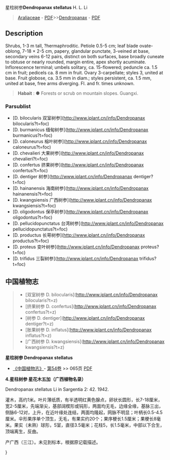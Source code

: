 星柱树参**Dendropanax stellatus** H. L. Li

> [Araliaceae](http://www.iplant.cn/info/Araliaceae?t=foc) - [PDF](http://www.iplant.cn/foc/pdf/Araliaceae.pdf)>>[Dendropanax](http://www.iplant.cn/info/Dendropanax?t=foc) - [PDF](http://www.iplant.cn/foc/pdf/Dendropanax.pdf)

## Description

Shrubs, 1-3 m tall, ?hermaphroditic. Petiole 0.5-5 cm; leaf blade ovate-oblong, 7-18 × 2-5 cm, papery, glandular punctate, 3-veined at base, secondary veins 6-12 pairs, distinct on both surfaces, base broadly cuneate to obtuse or nearly rounded, margin entire, apex shortly acuminate. Inflorescence terminal; umbels solitary, ca. 15-flowered; peduncle ca. 1.5 cm in fruit; pedicels ca. 8 mm in fruit. Ovary 3-carpellate; styles 3, united at base. Fruit globose, ca. 3.5 mm in diam.; styles persistent, ca. 1.5 mm, united at base, free arms diverging. Fl. and fr. times unknown.

> **Habait** : 
>● Forests or scrub on mountain slopes. Guangxi.

### Parsublist

* [D.  bilocularis  双室树参](http://www.iplant.cn/info/Dendropanax bilocularis?t=foc)
* [D.  burmanicus  缅甸树参](http://www.iplant.cn/info/Dendropanax burmanicus?t=foc)
* [D.  caloneurus  榕叶树参](http://www.iplant.cn/info/Dendropanax caloneurus?t=foc)
* [D.  chevalieri  大果树参](http://www.iplant.cn/info/Dendropanax chevalieri?t=foc)
* [D.  confertus  挤果树参](http://www.iplant.cn/info/Dendropanax confertus?t=foc)
* [D.  dentiger  树参](http://www.iplant.cn/info/Dendropanax dentiger?t=foc)
* [D.  hainanensis  海南树参](http://www.iplant.cn/info/Dendropanax hainanensis?t=foc)
* [D.  kwangsiensis  广西树参](http://www.iplant.cn/info/Dendropanax kwangsiensis?t=foc)
* [D.  oligodontus  保亭树参](http://www.iplant.cn/info/Dendropanax oligodontus?t=foc)
* [D.  pellucidopunctatus  台湾树参](http://www.iplant.cn/info/Dendropanax pellucidopunctatus?t=foc)
* [D.  productus  长萼树参](http://www.iplant.cn/info/Dendropanax productus?t=foc)
* [D.  proteus  变叶树参](http://www.iplant.cn/info/Dendropanax proteus?t=foc)
* [D.  trifidus  三裂树参](http://www.iplant.cn/info/Dendropanax trifidus?t=foc)

## 中国植物志

> * [双室树参  D.  bilocularis](http://www.iplant.cn/info/Dendropanax bilocularis?t=z)
> * [挤果树参  D.  confertus](http://www.iplant.cn/info/Dendropanax confertus?t=z)
> * [树参  D.  dentiger](http://www.iplant.cn/info/Dendropanax dentiger?t=z)
> * [胀果树参  D.  inflatus](http://www.iplant.cn/info/Dendropanax inflatus?t=z)
> * [广西树参  D.  kwangsiensis](http://www.iplant.cn/info/Dendropanax kwangsiensis?t=z)

**星柱树参 Dendropanax stellatus**

* [《中国植物志》](http://www.iplant.cn/frps)- [第54卷](http://www.iplant.cn/frps/vol/54) >> 065页 [PDF](http://www.iplant.cn/frps/pdf/54/065.PDF)

**4.星柱树参 星花木五加（广西植物名录）**

Dendropanax stellatus Li in Sargentia 2: 42. 1942.

灌木，高约1米。叶片薄纸质，有半透明红黄色腺点，卵状长圆形，长7-18厘米，宽2-5厘米，先端渐尖，基部阔楔形或钝形，两面均无毛，边缘全缘，基脉三出，侧脉6-12对，上升，在近叶缘处连结，两面均隆起，网脉不明显；叶柄长0.5-4.5厘米。伞形果序单个顶生，无毛，有果实约20个；果序梗长1.5厘米；果梗长8毫米。果实（未熟）球形，5室，直径3.5毫米；花柱5，长1.5毫米，中部以下合生，顶端离生，反曲。

产广西（三江）。未见到标本，根据原记载描述。

}